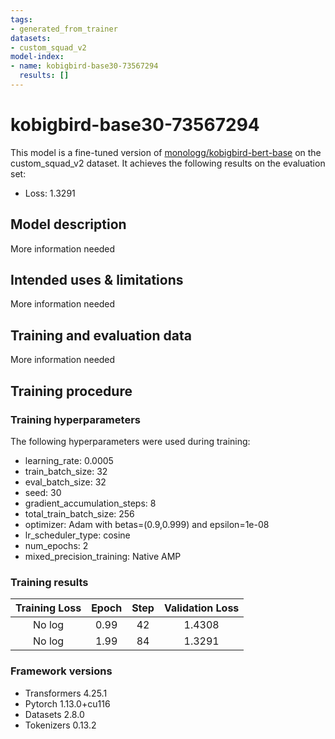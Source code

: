 ```yaml
---
tags:
- generated_from_trainer
datasets:
- custom_squad_v2
model-index:
- name: kobigbird-base30-73567294
  results: []
---
```


<!-- This model card has been generated automatically according to the information the Trainer had access to. You
should probably proofread and complete it, then remove this comment. -->

# kobigbird-base30-73567294

This model is a fine-tuned version of [monologg/kobigbird-bert-base](https://huggingface.co/monologg/kobigbird-bert-base) on the custom_squad_v2 dataset.
It achieves the following results on the evaluation set:
- Loss: 1.3291

## Model description

More information needed

## Intended uses & limitations

More information needed

## Training and evaluation data

More information needed

## Training procedure

### Training hyperparameters

The following hyperparameters were used during training:
- learning_rate: 0.0005
- train_batch_size: 32
- eval_batch_size: 32
- seed: 30
- gradient_accumulation_steps: 8
- total_train_batch_size: 256
- optimizer: Adam with betas=(0.9,0.999) and epsilon=1e-08
- lr_scheduler_type: cosine
- num_epochs: 2
- mixed_precision_training: Native AMP

### Training results

| Training Loss | Epoch | Step | Validation Loss |
|:-------------:|:-----:|:----:|:---------------:|
| No log        | 0.99  | 42   | 1.4308          |
| No log        | 1.99  | 84   | 1.3291          |


### Framework versions

- Transformers 4.25.1
- Pytorch 1.13.0+cu116
- Datasets 2.8.0
- Tokenizers 0.13.2

